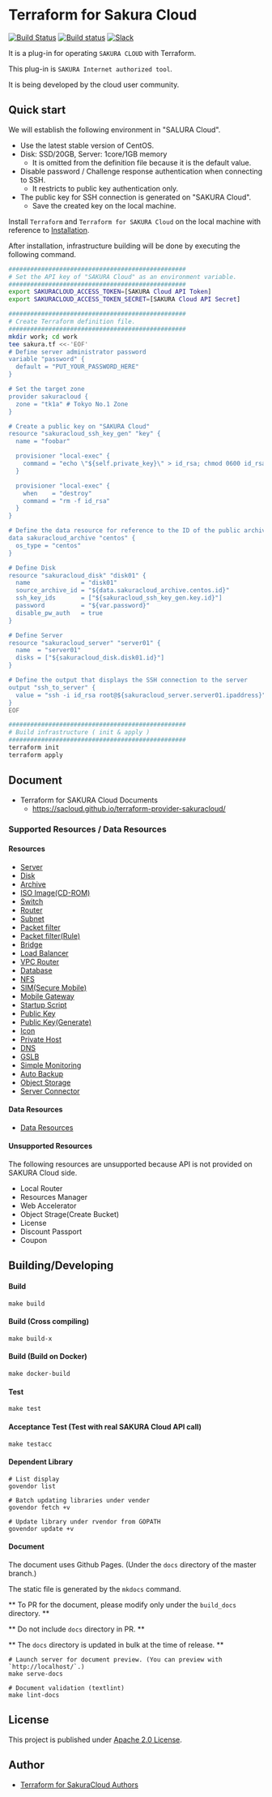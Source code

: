 # Terraform for Sakura Cloud

[![Build Status](https://travis-ci.org/sacloud/terraform-provider-sakuracloud.svg?branch=master)](https://travis-ci.org/sacloud/terraform-provider-sakuracloud)
[![Build status](https://ci.appveyor.com/api/projects/status/paynsb52uauq1jl8?svg=true)](https://ci.appveyor.com/project/sacloud-bot/terraform-provider-sakuracloud)
[![Slack](https://slack.usacloud.jp/badge.svg)](https://slack.usacloud.jp/)

It is a plug-in for operating `SAKURA CLOUD` with Terraform. 

This plug-in is `SAKURA Internet authorized tool`.

It is being developed by the cloud user community.


## Quick start

We will establish the following environment in "SALURA Cloud".

  - Use the latest stable version of CentOS.
  - Disk: SSD/20GB, Server: 1core/1GB memory
    - It is omitted from the definition file because it is the default value.
  - Disable password / Challenge response authentication when connecting to SSH.
    - It restricts to public key authentication only.
  - The public key for SSH connection is generated on "SAKURA Cloud".
    - Save the created key on the local machine.

Install `Terraform` and `Terraform for SAKURA Cloud` on the local machine with reference to [Installation](https://sacloud.github.io/terraform-provider-sakuracloud/installation/).

After installation, infrastructure building will be done by executing the following command.

```bash
#################################################
# Set the API key of "SAKURA Cloud" as an environment variable.
#################################################
export SAKURACLOUD_ACCESS_TOKEN=[SAKURA Cloud API Token]
export SAKURACLOUD_ACCESS_TOKEN_SECRET=[SAKURA Cloud API Secret]

#################################################
# Create Terraform definition file.
#################################################
mkdir work; cd work
tee sakura.tf <<-'EOF'
# Define server administrator password
variable "password" {
  default = "PUT_YOUR_PASSWORD_HERE"
}

# Set the target zone
provider sakuracloud {
  zone = "tk1a" # Tokyo No.1 Zone
}

# Create a public key on "SAKURA Cloud"
resource "sakuracloud_ssh_key_gen" "key" {
  name = "foobar"

  provisioner "local-exec" {
    command = "echo \"${self.private_key}\" > id_rsa; chmod 0600 id_rsa"
  }

  provisioner "local-exec" {
    when    = "destroy"
    command = "rm -f id_rsa"
  }
}

# Define the data resource for reference to the ID of the public archive (OS)
data sakuracloud_archive "centos" {
  os_type = "centos"
}

# Define Disk
resource "sakuracloud_disk" "disk01" {
  name              = "disk01"
  source_archive_id = "${data.sakuracloud_archive.centos.id}"
  ssh_key_ids       = ["${sakuracloud_ssh_key_gen.key.id}"]
  password          = "${var.password}"
  disable_pw_auth   = true
}

# Define Server
resource "sakuracloud_server" "server01" {
  name  = "server01"
  disks = ["${sakuracloud_disk.disk01.id}"]
}

# Define the output that displays the SSH connection to the server
output "ssh_to_server" {
  value = "ssh -i id_rsa root@${sakuracloud_server.server01.ipaddress}"
}
EOF

#################################################
# Build infrastructure ( init & apply )
#################################################
terraform init
terraform apply
```

## Document

* Terraform for SAKURA Cloud Documents
    * https://sacloud.github.io/terraform-provider-sakuracloud/

### Supported Resources / Data Resources

#### Resources
  - [Server](https://sacloud.github.io/terraform-provider-sakuracloud/configuration/resources/server/)
  - [Disk](https://sacloud.github.io/terraform-provider-sakuracloud/configuration/resources/disk/)
  - [Archive](https://sacloud.github.io/terraform-provider-sakuracloud/configuration/resources/archive/)
  - [ISO Image(CD-ROM)](https://sacloud.github.io/terraform-provider-sakuracloud/configuration/resources/cdrom/)
  - [Switch](https://sacloud.github.io/terraform-provider-sakuracloud/configuration/resources/switch/)
  - [Router](https://sacloud.github.io/terraform-provider-sakuracloud/configuration/resources/internet/)
  - [Subnet](https://sacloud.github.io/terraform-provider-sakuracloud/configuration/resources/subnet/)
  - [Packet filter](https://sacloud.github.io/terraform-provider-sakuracloud/configuration/resources/packet_filter/)
  - [Packet filter(Rule)](https://sacloud.github.io/terraform-provider-sakuracloud/configuration/resources/packet_filter_rule/)
  - [Bridge](https://sacloud.github.io/terraform-provider-sakuracloud/configuration/resources/bridge/)
  - [Load Balancer](https://sacloud.github.io/terraform-provider-sakuracloud/configuration/resources/load_balancer/)
  - [VPC Router](https://sacloud.github.io/terraform-provider-sakuracloud/configuration/resources/vpc_router/)
  - [Database](https://sacloud.github.io/terraform-provider-sakuracloud/configuration/resources/database/)
  - [NFS](https://sacloud.github.io/terraform-provider-sakuracloud/configuration/resources/nfs/)
  - [SIM(Secure Mobile)](http://sacloud.github.io/terraform-provider-sakuracloud/configuration/resources/sim/)
  - [Mobile Gateway](http://sacloud.github.io/terraform-provider-sakuracloud/configuration/resources/mobile_gateway/)
  - [Startup Script](https://sacloud.github.io/terraform-provider-sakuracloud/configuration/resources/note/)
  - [Public Key](https://sacloud.github.io/terraform-provider-sakuracloud/configuration/resources/ssh_key/)
  - [Public Key(Generate)](https://sacloud.github.io/terraform-provider-sakuracloud/configuration/resources/ssh_key_gen/)
  - [Icon](https://sacloud.github.io/terraform-provider-sakuracloud/configuration/resources/icon/)
  - [Private Host](https://sacloud.github.io/terraform-provider-sakuracloud/configuration/resources/private_host/)
  - [DNS](https://sacloud.github.io/terraform-provider-sakuracloud/configuration/resources/dns/)
  - [GSLB](https://sacloud.github.io/terraform-provider-sakuracloud/configuration/resources/gslb/)
  - [Simple Monitoring](https://sacloud.github.io/terraform-provider-sakuracloud/configuration/resources/simple_monitor/)
  - [Auto Backup](https://sacloud.github.io/terraform-provider-sakuracloud/configuration/resources/auto_backup/)
  - [Object Storage](https://sacloud.github.io/terraform-provider-sakuracloud/configuration/resources/bucket_object/)
  - [Server Connector](https://sacloud.github.io/terraform-provider-sakuracloud/configuration/resources/server_connector)

#### Data Resources
  - [Data Resources](http://sacloud.github.io/terraform-provider-sakuracloud/configuration/resources/data_resource/)

#### Unsupported Resources

The following resources are unsupported because API is not provided on SAKURA Cloud side.

  - Local Router
  - Resources Manager
  - Web Accelerator
  - Object Strage(Create Bucket)
  - License
  - Discount Passport
  - Coupon

## Building/Developing

#### Build

    make build
    
#### Build (Cross compiling)

    make build-x
    
#### Build (Build on Docker)

    make docker-build
    
#### Test

    make test
    
#### Acceptance Test (Test with real SAKURA Cloud API call)

    make testacc
    
#### Dependent Library

    # List display
    govendor list
    
    # Batch updating libraries under vender
    govendor fetch +v

    # Update library under rvendor from GOPATH
    govendor update +v

#### Document

The document uses Github Pages. (Under the `docs` directory of the master branch.)

The static file is generated by the `mkdocs` command.

** To PR for the document, please modify only under the `build_docs` directory. **

** Do not include `docs` directory in PR. **

** The `docs` directory is updated in bulk at the time of release. **

    # Launch server for document preview. (You can preview with `http://localhost/`.)
    make serve-docs
    
    # Document validation (textlint)
    make lint-docs

## License

  This project is published under [Apache 2.0 License](LICENSE).

## Author

  * [Terraform for SakuraCloud Authors](AUTHORS)
